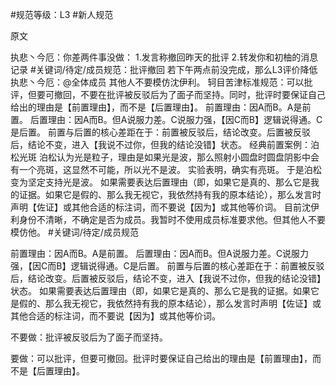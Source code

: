 #规范等级：L3
#新人规范 

原文

执悲丶今厄：你差两件事没做：
1.发言称撤回昨天的批评
2.转发你和初柚的消息记录
#关键词/待定/成员规范：批评撤回
若下午两点前没完成，那么L3评价降低
执悲丶今厄：@全体成员 其他人不要模仿沈伊利。
轲目苦津标准规范：可以批评，但要可撤回，不要在批评被反驳后为了面子而坚持。同时，批评时要保证自己给出的理由是【前置理由】，而不是【后置理由】。
前置理由：因A而B。A是前置。
后置理由：因A而B。但A说服力差。C说服力强，【因C而B】逻辑说得通。C是后置。
前置与后置的核心差距在于：前置被反驳后，结论改变。后置被反驳后，结论不变，进入【我说不过你，但我的结论没错】状态。
经典前置案例：泊松光斑
泊松认为光是粒子，理由是如果光是波，那么照射小圆盘时圆盘阴影中会有一个亮斑，这显然不可能，所以光不是波。
实验表明，确实有亮斑。
于是泊松变为坚定支持光是波。
如果需要表达后置理由（即，如果它是真的、那么它是我的证据。如果它是假的、那么我无视它，我依然持有我的原本结论），那么发言时声明【佐证】或其他合适的标注词，而不要说【因为】或其他等价词。
目前沈伊利身份不清晰，不确定是否为成员。我暂时不使用成员标准要求他。但其他人不要模仿他。
#关键词/待定/成员规范


前置理由：因A而B。A是前置。
后置理由：因A而B。但A说服力差。C说服力强，【因C而B】逻辑说得通。C是后置。
前置与后置的核心差距在于：前置被反驳后，结论改变。后置被反驳后，结论不变，进入【我说不过你，但我的结论没错】状态。
如果需要表达后置理由（即，如果它是真的、那么它是我的证据。如果它是假的、那么我无视它，我依然持有我的原本结论），那么发言时声明【佐证】或其他合适的标注词，而不要说【因为】或其他等价词。


不要做：批评被反驳后为了面子而坚持。

要做：可以批评，但要可撤回。批评时要保证自己给出的理由是【前置理由】，而不是【后置理由】。




